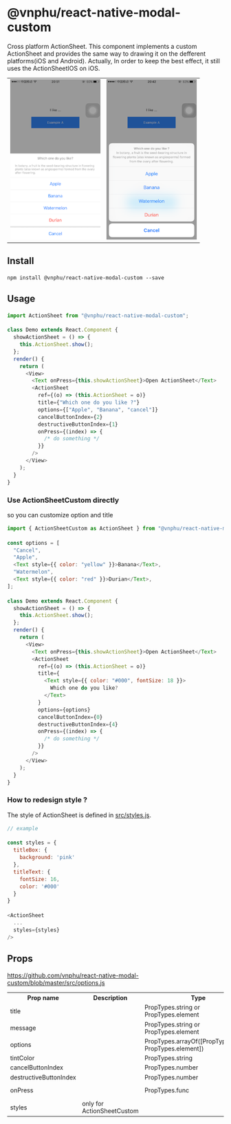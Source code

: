 # @vnphu/react-native-modal-custom

Cross platform ActionSheet. This component implements a custom ActionSheet and provides the same way to drawing it on the defferent platforms(iOS and Android). Actually, In order to keep the best effect, it still uses the ActionSheetIOS on iOS.

<table>
  <tbody>
    <tr>
      <td align="center" valign="top">
        <img width="210" src="./docs/ios-custom.png">
      </td>
      <td align="center" valign="top">
        <img width="210" src="./docs/ios-native.png">
      </td>
    </tr>
  </tbody>
</table>

## Install

```
npm install @vnphu/react-native-modal-custom --save
```

## Usage

```js
import ActionSheet from "@vnphu/react-native-modal-custom";

class Demo extends React.Component {
  showActionSheet = () => {
    this.ActionSheet.show();
  };
  render() {
    return (
      <View>
        <Text onPress={this.showActionSheet}>Open ActionSheet</Text>
        <ActionSheet
          ref={(o) => (this.ActionSheet = o)}
          title={"Which one do you like ?"}
          options={["Apple", "Banana", "cancel"]}
          cancelButtonIndex={2}
          destructiveButtonIndex={1}
          onPress={(index) => {
            /* do something */
          }}
        />
      </View>
    );
  }
}
```

### Use ActionSheetCustom directly

so you can customize option and title

```js
import { ActionSheetCustom as ActionSheet } from "@vnphu/react-native-modal-custom";

const options = [
  "Cancel",
  "Apple",
  <Text style={{ color: "yellow" }}>Banana</Text>,
  "Watermelon",
  <Text style={{ color: "red" }}>Durian</Text>,
];

class Demo extends React.Component {
  showActionSheet = () => {
    this.ActionSheet.show();
  };
  render() {
    return (
      <View>
        <Text onPress={this.showActionSheet}>Open ActionSheet</Text>
        <ActionSheet
          ref={(o) => (this.ActionSheet = o)}
          title={
            <Text style={{ color: "#000", fontSize: 18 }}>
              Which one do you like?
            </Text>
          }
          options={options}
          cancelButtonIndex={0}
          destructiveButtonIndex={4}
          onPress={(index) => {
            /* do something */
          }}
        />
      </View>
    );
  }
}
```

### How to redesign style ?

The style of ActionSheet is defined in [src/styles.js](https://github.com/vnphu/react-native-modal-custom/blob/master/src/styles.js).

```javascript
// example

const styles = {
  titleBox: {
    background: 'pink'
  },
  titleText: {
    fontSize: 16,
    color: '#000'
  }
}

<ActionSheet
  ...
  styles={styles}
/>
```

## Props

https://github.com/vnphu/react-native-modal-custom/blob/master/src/options.js

<table>
    <tr>
        <th>Prop name</th>
        <th>Description</th>
        <th>Type</th>
        <th>Default</th>
    </tr>
    <tr>
        <td>title</td>
        <td></td>
        <td>PropTypes.string or PropTypes.element</td>
        <td></td>
    </tr>
    <tr>
        <td>message</td>
        <td></td>
        <td>PropTypes.string or PropTypes.element</td>
        <td></td>
    </tr>
    <tr>
        <td>options</td>
        <td></td>
        <td>PropTypes.arrayOf([PropTypes.string, PropTypes.element])</td>
        <td></td>
    </tr>
    <tr>
        <td>tintColor</td>
        <td></td>
        <td>PropTypes.string</td>
        <td></td>
    </tr>
    <tr>
        <td>cancelButtonIndex</td>
        <td></td>
        <td>PropTypes.number</td>
        <td></td>
    </tr>
    <tr>
        <td>destructiveButtonIndex</td>
        <td></td>
        <td>PropTypes.number</td>
        <td></td>
    </tr>
    <tr>
        <td>onPress</td>
        <td></td>
        <td>PropTypes.func</td>
        <td>(index) => {}</td>
    </tr>
    <tr>
        <td>styles</td>
        <td>only for ActionSheetCustom</td>
        <td></td>
        <td>{}</td>
    </tr>
</table>
